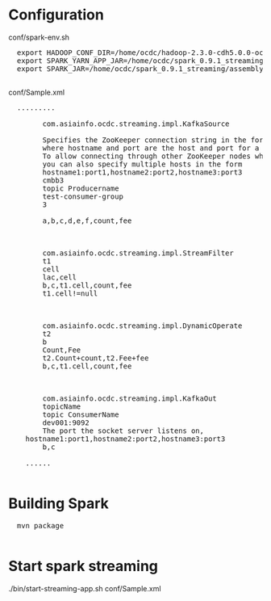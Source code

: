 
Configuration
=====
  conf/spark-env.sh
  <pre>
  export HADOOP_CONF_DIR=/home/ocdc/hadoop-2.3.0-cdh5.0.0-och3.1.0/etc/hadoop
  export SPARK_YARN_APP_JAR=/home/ocdc/spark_0.9.1_streaming/examples/target/scala-2.10/spark-examples-assembly-0.9.1.jar
  export SPARK_JAR=/home/ocdc/spark_0.9.1_streaming/assembly/target/scala-2.10/spark-assembly-0.9.1-hadoop2.3.0-cdh5.0.0.jar
  </pre>
  
  conf/Sample.xml
  
  <pre>
  .........
     <dataSource name="ds1">
        <class>com.asiainfo.ocdc.streaming.impl.KafkaSource</class>
        <zkQuorum></zkQuorum>
        <description>Specifies the ZooKeeper connection string in the form hostname:port,
        where hostname and port are the host and port for a node in your ZooKeeper cluster.
        To allow connecting through other ZooKeeper nodes when that host is down
        you can also specify multiple hosts in the form 
        hostname1:port1,hostname2:port2,hostname3:port3</description>
        <topics>cmbb3</topics>
        <description>topic Producername</description>
        <groupId>test-consumer-group</groupId>
        <consumerNum>3</consumerNum>
        <separator> </separator>
        <stream_columns>a,b,c,d,e,f,count,fee</stream_columns>
    </dataSource>

    <step>
        <class>com.asiainfo.ocdc.streaming.impl.StreamFilter</class>
        <HBaseTable>t1</HBaseTable>
        <HBaseCell>cell</HBaseCell>
        <HBaseKey>lac,cell</HBaseKey>
        <output>b,c,t1.cell,count,fee</output>
        <where>t1.cell!=null</where>
    </step>

    <step>
        <class>com.asiainfo.ocdc.streaming.impl.DynamicOperate</class>
        <HBaseTable>t2</HBaseTable>
        <HBaseKey>b</HBaseKey>
        <HBaseCells>Count,Fee</HBaseCells>
        <expressions>t2.Count+count,t2.Fee+fee</expressions>
        <output>b,c,t1.cell,count,fee</output>
    </step>

    <step>
        <class>com.asiainfo.ocdc.streaming.impl.KafkaOut</class>
        <topic>topicName</topic>
        <description>topic ConsumerName</description>
        <broker>dev001:9092</broker>
        <description>The port the socket server listens on,
    hostname1:port1,hostname2:port2,hostname3:port3</description>
        <OutCol>b,c</OutCol>
    </step>
    ......
  </pre>
Building Spark
=====
  <pre>
  mvn package
  </pre>
Start spark streaming
=====
./bin/start-streaming-app.sh  conf/Sample.xml



  
